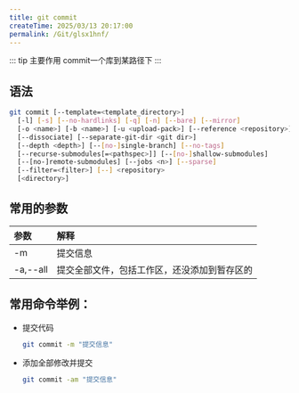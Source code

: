 ```yaml
---
title: git commit
createTime: 2025/03/13 20:17:00
permalink: /Git/glsx1hnf/
---
```


::: tip 主要作用
commit一个库到某路径下
:::

## 语法

```bash
git commit [--template=<template_directory>]
  [-l] [-s] [--no-hardlinks] [-q] [-n] [--bare] [--mirror]
  [-o <name>] [-b <name>] [-u <upload-pack>] [--reference <repository>]
  [--dissociate] [--separate-git-dir <git dir>]
  [--depth <depth>] [--[no-]single-branch] [--no-tags]
  [--recurse-submodules[=<pathspec>]] [--[no-]shallow-submodules]
  [--[no-]remote-submodules] [--jobs <n>] [--sparse]
  [--filter=<filter>] [--] <repository>
  [<directory>]
```

## 常用的参数

| 参数       | 解释                     |
|:-------- |:---------------------- |
| -m       | 提交信息                   |
| -a,--all | 提交全部文件，包括工作区，还没添加到暂存区的 |

## 常用命令举例：

- 提交代码
  
  ```bash
  git commit -m "提交信息"
  ```

- 添加全部修改并提交
  
  ```bash
  git commit -am "提交信息"
  ```

